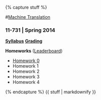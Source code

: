 {% capture stuff %}

#<a href="{{site.baseurl}}" id="home">Machine Translation</a>

### 11-731 | Spring 2014

[**Syllabus**]({{site.baseurl}}/#syllabus)
[**Grading**]({{site.baseurl}}/grading.html)

**Homeworks** ([Leaderboard](leaderboard.html))

 * [Homework 0]({{site.baseurl}}/hw0.html)
 * Homework 1
 * Homework 2
 * Homework 3
 * Homework 4

{% endcapture %}
{{ stuff | markdownify }}
